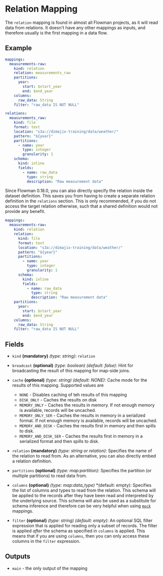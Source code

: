 # Relation Mapping

The `relation` mapping is found in almost all Flowman projects, as it will
read data from relations. It doesn't have any other mappings as inputs, and therefore usually is the first mapping
in a data flow.

## Example
```yaml
mappings:
  measurements-raw:
    kind: relation
    relation: measurements_raw
    partitions:
      year:
        start: $start_year
        end: $end_year
    columns:
      raw_data: String
    filter: "raw_data IS NOT NULL"

relations:
  measurements_raw:
    kind: file
    format: text
    location: "s3a://dimajix-training/data/weather/"
    pattern: "${year}"
    partitions:
      - name: year
        type: integer
        granularity: 1
    schema:
      kind: inline
      fields:
        - name: raw_data
          type: string
          description: "Raw measurement data"
```

Since Flowman 0.18.0, you can also directly specify the relation inside the dataset definition. This saves you
from having to create a separate relation definition in the `relations` section.  This is only recommended, if you
do not access the target relation otherwise, such that a shared definition would not provide any benefit.
```yaml
mappings:
  measurements-raw:
    kind: relation
    relation:
      kind: file
      format: text
      location: "s3a://dimajix-training/data/weather/"
      pattern: "${year}"
      partitions:
        - name: year
          type: integer
          granularity: 1
      schema:
        kind: inline
        fields:
          - name: raw_data
            type: string
            description: "Raw measurement data"
    partitions:
      year:
        start: $start_year
        end: $end_year
    columns:
      raw_data: String
    filter: "raw_data IS NOT NULL"
```

## Fields

* `kind` **(mandatory)** *(type: string)*: `relation`

* `broadcast` **(optional)** *(type: boolean)* *(default: false)*: 
Hint for broadcasting the result of this mapping for map-side joins.

* `cache` **(optional)** *(type: string)* *(default: NONE)*:
Cache mode for the results of this mapping. Supported values are
  * `NONE` - Disables caching of teh results of this mapping
  * `DISK_ONLY` - Caches the results on disk
  * `MEMORY_ONLY` - Caches the results in memory. If not enough memory is available, records will be uncached.
  * `MEMORY_ONLY_SER` - Caches the results in memory in a serialized format. If not enough memory is available, records will be uncached.
  * `MEMORY_AND_DISK` - Caches the results first in memory and then spills to disk.
  * `MEMORY_AND_DISK_SER` - Caches the results first in memory in a serialized format and then spills to disk.

* `relation` **(mandatory)** *(type: string or relation)*:
Specifies the name of the relation to read from. As an alternative, you can also directly embed a relation definition.

* `partitions` **(optional)** *(type: map:partition)*:
Specifies the partition (or multiple partitions) to read data from.

* `columns` **(optional)** *(type: map:data_type)* *(default: empty):
Specifies the list of columns and types to read from the relation. This schema will be applied to the records after 
  they have been read and interpreted by the underlying source. This schema will also be used as a substitute for schema
  inference and therefore can be very helpful when using [`mock`](mock.md) mappings.

* `filter` **(optional)** *(type: string)* *(default: empty)*:
An optional SQL filter expression that is applied for reading only a subset of records. The filter is applied
  *after* the schema as specified in `columns` is applied. This means that if you are using `columns`, then you
  can only access these columns in the `filter` expression.


## Outputs
* `main` - the only output of the mapping
